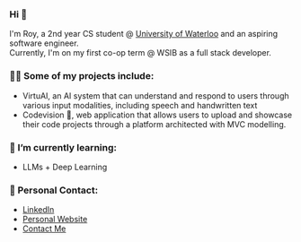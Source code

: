 ### Hi 👋

I'm Roy, a 2nd year CS student @ [University of Waterloo](https://uwaterloo.ca/about/) and an aspiring software engineer. <br>
Currently, I'm on my first co-op term @ WSIB as a full stack developer.

### 🧑‍💻 Some of my projects include:
- VirtuAI, an AI system that can understand and respond to users through various input modalities, including speech and handwritten text
- Codevision 👾, web application that allows users to upload and showcase their code projects through a platform architected with MVC modelling.

### 🌱 I’m currently learning:
- LLMs + Deep Learning

### 💌 Personal Contact: 
- [LinkedIn](https://www.linkedin.com/in/roychon)
- [Personal Website](https://roychon.github.io)
- [Contact Me](mailto:rchon@uwaterloo.ca)
